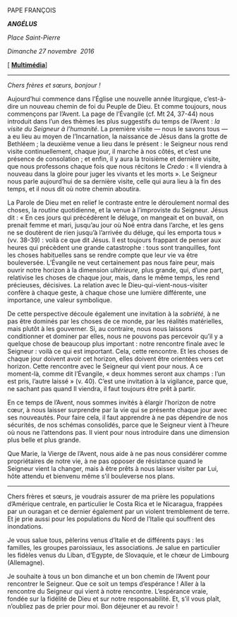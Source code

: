 PAPE FRANÇOIS

***ANGÉLUS***

*Place Saint-Pierre*

*Dimanche 27 novembre  2016*

[ **[Multimédia](http://w2.vatican.va/content/francesco/fr/events/event.dir.html/content/vaticanevents/fr/2016/11/27/angelus.html)**]

* * *

*Chers frères et sœurs, bonjour !*

Aujourd’hui commence dans l’Église une nouvelle année liturgique, c’est-à-dire un nouveau chemin de foi du Peuple de Dieu. Et comme toujours, nous commençons par l’Avent. La page de l’Évangile (cf. Mt 24, 37-44) nous introduit dans l’un des thèmes les plus suggestifs du temps de l’Avent : *la visite du Seigneur à l’humanité.* La première visite — nous le savons tous — a eu lieu au moyen de l’Incarnation, la naissance de Jésus dans la grotte de Bethléem ; la deuxième venue a lieu dans le présent : le Seigneur nous rend visite continuellement, chaque jour, il marche à nos côtés, et c’est une présence de consolation ; et enfin, il y aura la troisième et dernière visite, que nous professons chaque fois que nous récitons le *Credo* : « Il viendra à nouveau dans la gloire pour juger les vivants et les morts ». Le Seigneur nous parle aujourd’hui de sa dernière visite, celle qui aura lieu à la fin des temps, et il nous dit où notre chemin aboutira.

La Parole de Dieu met en relief le contraste entre le déroulement normal des choses, la *routine* quotidienne, et la venue à l’improviste du Seigneur. Jésus dit : « En ces jours qui précédèrent le déluge, on mangeait et on buvait, on prenait femme et mari, jusqu’au jour où Noé entra dans l’arche, et les gens ne se doutèrent de rien jusqu’à l’arrivée du déluge, qui les emporta tous » (vv. 38-39) : voilà ce que dit Jésus. Il est toujours frappant de penser aux heures qui précèdent une grande catastrophe : tous sont tranquilles, font les choses habituelles sans se rendre compte que leur vie va être bouleversée. L’Évangile ne veut certainement pas nous faire peur, mais ouvrir notre horizon à la dimension *ultérieure,* plus grande, qui, d’une part, relativise les choses de chaque jour, mais, dans le même temps, les rend précieuses, décisives. La relation avec le Dieu-qui-vient-nous-visiter confère à chaque geste, à chaque chose une lumière différente, une importance, une valeur symbolique.

De cette perspective découle également une invitation à la *sobriété,* à ne pas être dominés par les choses de ce monde, par les réalités matérielles, mais plutôt à les gouverner. Si, au contraire, nous nous laissons conditionner et dominer par elles, nous ne pouvons pas percevoir qu’il y a quelque chose de beaucoup plus important : notre rencontre finale avec le Seigneur : voilà ce qui est important. Cela, cette rencontre. Et les choses de chaque jour doivent avoir cet horizon, elles doivent être orientées vers cet horizon. Cette rencontre avec le Seigneur qui vient pour nous. A ce moment-là, comme dit l’Évangile, « deux hommes seront aux champs : l’un est pris, l’autre laissé » (v. 40). C’est une invitation à la vigilance, parce que, ne sachant pas quand Il viendra, il faut toujours être prêt à partir.

En ce temps de l’Avent, nous sommes invités à élargir l’horizon de notre cœur, à nous laisser surprendre par la vie qui se présente chaque jour avec ses nouveautés. Pour faire cela, il faut apprendre à ne pas dépendre de nos sécurités, de nos schémas consolidés, parce que le Seigneur vient à l’heure où nous ne l’attendons pas. Il vient pour nous introduire dans une dimension plus belle et plus grande.

Que Marie, la Vierge de l’Avent, nous aide à ne pas nous considérer comme propriétaires de notre vie, à ne pas opposer de résistance quand le Seigneur vient la changer, mais à être prêts à nous laisser visiter par Lui, hôte attendu et bienvenu même s’il bouleverse nos plans.

* * *

Chers frères et sœurs, je voudrais assurer de ma prière les populations d’Amérique centrale, en particulier le Costa Rica et le Nicaragua, frappées par un ouragan et ce dernier également par un violent tremblement de terre. Et je prie aussi pour les populations du Nord de l’Italie qui souffrent des inondations.

Je vous salue tous, pèlerins venus d’Italie et de différents pays : les familles, les groupes paroissiaux, les associations. Je salue en particulier les fidèles venus du Liban, d’Egypte, de Slovaquie, et le chœur de Limbourg (Allemagne).

Je souhaite à tous un bon dimanche et un bon chemin de l’Avent pour rencontrer le Seigneur. Que ce soit un temps d’espérance ! Aller à la rencontre du Seigneur qui vient à notre rencontre. L’espérance vraie, fondée sur la fidélité de Dieu et sur notre responsabilité. Et, s’il vous plaît, n’oubliez pas de prier pour moi. Bon déjeuner et au revoir !